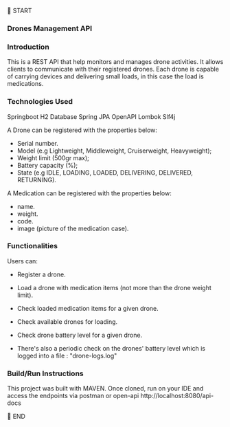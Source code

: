 :scroll: START

### Drones Management API

### Introduction
This is a REST API that help monitors and manages drone activities.
It allows clients to communicate with their registered drones. 
Each drone is capable of carrying devices and delivering small loads, in this case the load is medications.

### Technologies Used
Springboot
H2 Database
Spring JPA
OpenAPI
Lombok
Slf4j


A Drone can be registered with the properties below:
- Serial number.
- Model (e.g Lightweight, Middleweight, Cruiserweight, Heavyweight);
- Weight limit (500gr max);
- Battery capacity (%);
- State (e.g IDLE, LOADING, LOADED, DELIVERING, DELIVERED, RETURNING).

A Medication can be registered with the properties below:
- name.
- weight.
- code.
- image (picture of the medication case).

### Functionalities

Users can:
- Register a drone.
- Load a drone with medication items (not more than the drone weight limit).
- Check loaded medication items for a given drone.
- Check available drones for loading.
- Check drone battery level for a given drone.

- There's also a periodic check on the drones' battery level which is logged into a file : "drone-logs.log"

### Build/Run Instructions

This project was built with MAVEN.
Once cloned, run on your IDE and access the endpoints via postman or open-api
http://localhost:8080/api-docs

:scroll: END